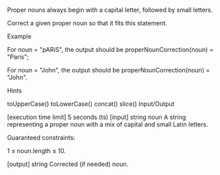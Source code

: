 Proper nouns always begin with a capital letter, followed by small letters.

Correct a given proper noun so that it fits this statement.

Example

For noun = "pARiS", the output should be properNounCorrection(noun) = "Paris";

For noun = "John", the output should be properNounCorrection(noun) = "John".

Hints

toUpperCase()
toLowerCase()
concat()
slice()
Input/Output

[execution time limit] 5 seconds (ts)
[input] string noun
A string representing a proper noun with a mix of capital and small Latin letters.

Guaranteed constraints:

1 ≤ noun.length ≤ 10.

[output] string
Corrected (if needed) noun.

